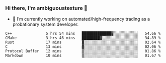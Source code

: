 ### Hi there, I'm ambiguoustexture 👋

<!--
**ambiguoustexture/ambiguoustexture** is a ✨ _special_ ✨ repository because its `README.md` (this file) appears on your GitHub profile.

Here are some ideas to get you started:
-->
- 🔭 I’m currently working on automated/high-frequency trading as a probationary system developer.
<!--START_SECTION:waka-->

```text
C++               5 hrs 54 mins   █████████████▓░░░░░░░░░░░   54.66 %
CMake             3 hrs 46 mins   ████████▓░░░░░░░░░░░░░░░░   34.89 %
Rust              17 mins         ▓░░░░░░░░░░░░░░░░░░░░░░░░   02.64 %
C                 13 mins         ▓░░░░░░░░░░░░░░░░░░░░░░░░   02.06 %
Protocol Buffer   12 mins         ▒░░░░░░░░░░░░░░░░░░░░░░░░   01.86 %
Markdown          10 mins         ▒░░░░░░░░░░░░░░░░░░░░░░░░   01.67 %
```

<!--END_SECTION:waka-->
